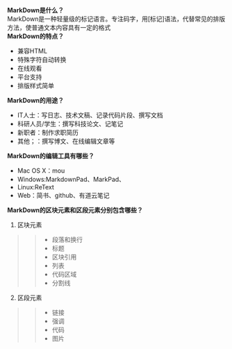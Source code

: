 **MarkDown是什么？**  
MarkDown是一种轻量级的标记语言。专注码字，用[标记]语法，代替常见的排版方法，使普通文本内容具有一定的格式  
**MarkDown的特点？**  
- 兼容HTML
- 特殊字符自动转换
- 在线观看
- 平台支持
- 排版样式简单

**MarkDown的用途？**  
- IT人士：写日志、技术文稿、记录代码片段、撰写文档
- 科研人员/学生：撰写科技论文、记笔记
- 新职者：制作求职简历
- 其他；：撰写博文、在线编辑文章等

**MarkDown的编辑工具有哪些？**  
- Mac OS X：mou
- Windows:MarkdownPad、MarkPad、
- Linux:ReText
- Web：简书、github、有道云笔记

**MarkDown的区块元素和区段元素分别包含哪些？**  
1. 区块元素
>>- 段落和换行
>>- 标题
>>- 区块引用
>>- 列表
>>- 代码区域
>>- 分割线
2. 区段元素 
>>- 链接
>>- 强调
>>- 代码
>>- 图片
